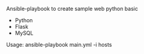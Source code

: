 Ansible-playbook to create sample web python basic
- Python
- Flask
- MySQL

Usage: ansible-playbook main.yml -i hosts
